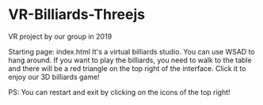 # VR-Billiards-Threejs

VR project by our group in 2019

Starting page: index.html
It's a virtual billiards studio. You can use WSAD to hang around. If you want to play the billiards, you need to walk to the table and there will be a red triangle on the top right of the interface. 
Click it to enjoy our 3D billiards game!

PS: You can restart and exit by clicking on the icons of the top right!
